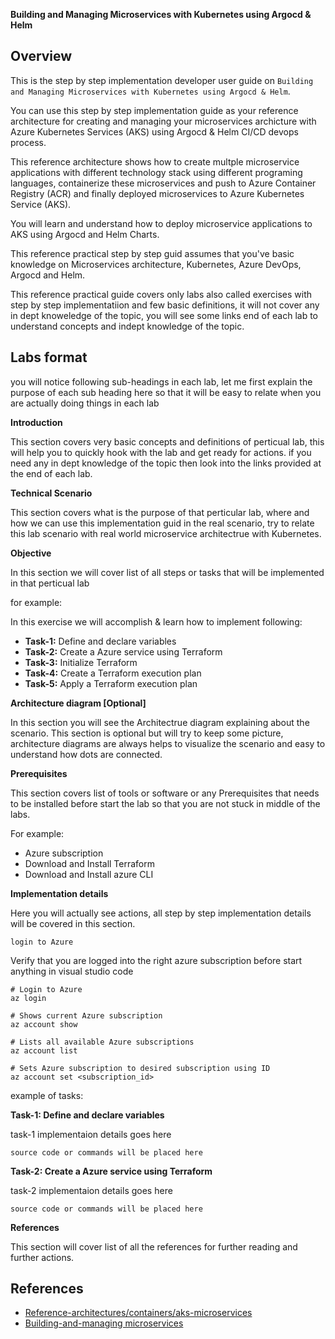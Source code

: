 
**Building and Managing Microservices with Kubernetes using Argocd & Helm**

## Overview

This is the step by step implementation developer user guide on `Building and Managing Microservices with Kubernetes using Argocd & Helm`.

You can use this step by step implementation guide as your reference architecture for creating and managing your microservices archicture with Azure Kubernetes Services (AKS) using Argocd & Helm CI/CD devops process.

This reference architecture shows how to create multple microservice applications with different technology stack using different programing languages, containerize these microservices and push to Azure Container Registry (ACR) and finally deployed microservices to Azure Kubernetes Service (AKS).

You will learn and understand how to deploy microservice applications to AKS using Argocd and Helm Charts.

This reference practical step by step guid assumes that you've basic knowledge on Microservices architecture, Kubernetes, Azure DevOps, Argocd and Helm.

This reference practical guide covers only labs also called exercises with step by step implementatiion and few basic definitions, it will not cover any in dept knoweledge of the topic, you will see some links end of each lab to understand concepts and indept knowledge of the topic.

## Labs format

you will notice following sub-headings in each lab, let me first explain the purpose of each sub heading here so that it will be easy to relate when you are actually doing things in each lab

**Introduction**

This section covers very basic concepts and definitions of perticual lab, this will help you to quickly hook with the lab and get ready for actions. if you need any in dept knowledge of the topic then look into the links provided at the end of each lab.   

**Technical Scenario**

This section covers what is the purpose of that perticular lab, where and how we can use this implementation guid in the real scenario, try to relate this lab scenario with real world microservice architectrue with Kubernetes.
 
**Objective**

In this section we will cover list of all steps or tasks that will be implemented in that perticual lab

for example:

In this exercise we will accomplish & learn how to implement following:


- **Task-1:** Define and declare variables
- **Task-2:** Create a Azure service using Terraform
- **Task-3:** Initialize Terraform
- **Task-4:** Create a Terraform execution plan
- **Task-5:** Apply a Terraform execution plan

**Architecture diagram [Optional]**

In this section you will see the Architectrue diagram explaining about the scenario. This section is optional but will try to keep some picture, architecture diagrams are always helps to visualize the scenario and easy to understand how dots are connected. 

**Prerequisites**

This section covers list of tools or software or any Prerequisites that needs to be installed before start the lab so that you are not stuck in middle of the labs.

For example:

- Azure subscription
- Download and Install Terraform
- Download and Install azure CLI

**Implementation details**

Here you will actually see actions, all step by step implementation details will be covered in this section.

`login to Azure`

Verify that you are logged into the right azure subscription before start anything in visual studio code

```
# Login to Azure
az login 

# Shows current Azure subscription
az account show

# Lists all available Azure subscriptions
az account list

# Sets Azure subscription to desired subscription using ID
az account set <subscription_id>
```
example of tasks:

**Task-1: Define and declare variables**

task-1 implementaion details goes here

```
source code or commands will be placed here
```

**Task-2: Create a Azure service using Terraform**

task-2 implementaion details goes here

```
source code or commands will be placed here
```

**References**

This section will cover list of all the references for further reading and further actions.

## References

- [Reference-architectures/containers/aks-microservices](https://learn.microsoft.com/en-us/azure/architecture/reference-architectures/containers/aks-microservices/aks-microservices)
- [Building-and-managing microservices](https://www.oreilly.com/library/view/building-and-managing/9780137649686/)
